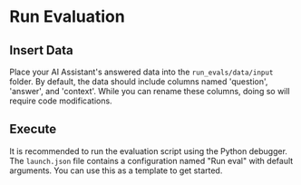 # Run Evaluation

## Insert Data

Place your AI Assistant's answered data into the `run_evals/data/input` folder. By default, the data should include columns named 'question', 'answer', and 'context'. While you can rename these columns, doing so will require code modifications.

## Execute

It is recommended to run the evaluation script using the Python debugger. The `launch.json` file contains a configuration named "Run eval" with default arguments. You can use this as a template to get started.